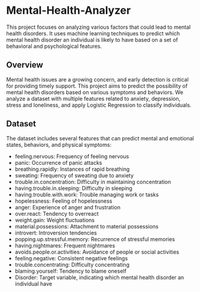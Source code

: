 # Mental-Health-Analyzer

This project focuses on analyzing various factors that could lead to mental health disorders. It uses machine learning techniques to predict which mental health disorder an individual is likely to have based on a set of behavioral and psychological features.

## Overview

Mental health issues are a growing concern, and early detection is critical for providing timely support. This project aims to predict the possibility of mental health disorders based on various symptoms and behaviors. We analyze a dataset with multiple features related to anxiety, depression, stress and loneliness, and apply Logistic Regression to classify individuals.

## Dataset

The dataset includes several features that can predict mental and emotional states, behaviors, and physical symptoms:

- feeling.nervous: Frequency of feeling nervous
- panic: Occurrence of panic attacks
- breathing.rapidly: Instances of rapid breathing
- sweating: Frequency of sweating due to anxiety
- trouble.in.concentration: Difficulty in maintaining concentration
- having.trouble.in.sleeping: Difficulty in sleeping
- having.trouble.with.work: Trouble managing work or tasks
- hopelessness: Feeling of hopelessness
- anger: Experience of anger and frustration
- over.react: Tendency to overreact
- weight.gain: Weight fluctuations
- material.possessions: Attachment to material possessions
- introvert: Introversion tendencies
- popping.up.stressful.memory: Recurrence of stressful memories
- having.nightmares: Frequent nightmares
- avoids.people.or.activities: Avoidance of people or social activities
- feeling.negative: Consistent negative feelings
- trouble.concentrating: Difficulty concentrating
- blaming.yourself: Tendency to blame oneself
- Disorder: Target variable, indicating which mental health disorder an individual have
